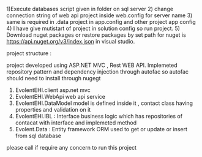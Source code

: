 1)Execute databases script given in folder on sql server 
2) change connection string of web api project inside web.config for server name
3)  same is required in .data project in app.config and other project app config
4)  I have give mutistart of project in solution config so run project.
5) Download nuget packages  or restore packages by set path for nuget is https://api.nuget.org/v3/index.json in visual studio.

project structure :

project  developed using ASP.NET MVC , Rest WEB API. Implemeted repository pattern and dependency injection through autofac so autofac should need to install through nugegt

1) EvolentEHI.client  asp.net mvc
2) EvolentEHI.WebApi  web api service 
3) EvolentEHI.DataModel  model is defined inside it , contact class having properties and validation on it
4) EvolentEHI.IBL : Interface business logic which has repositories of contacat with interface and implemeted method
5) Evolent.Data  : Entity framework ORM used to get or update or insert  from sql database





please call if require any concern to run this project

